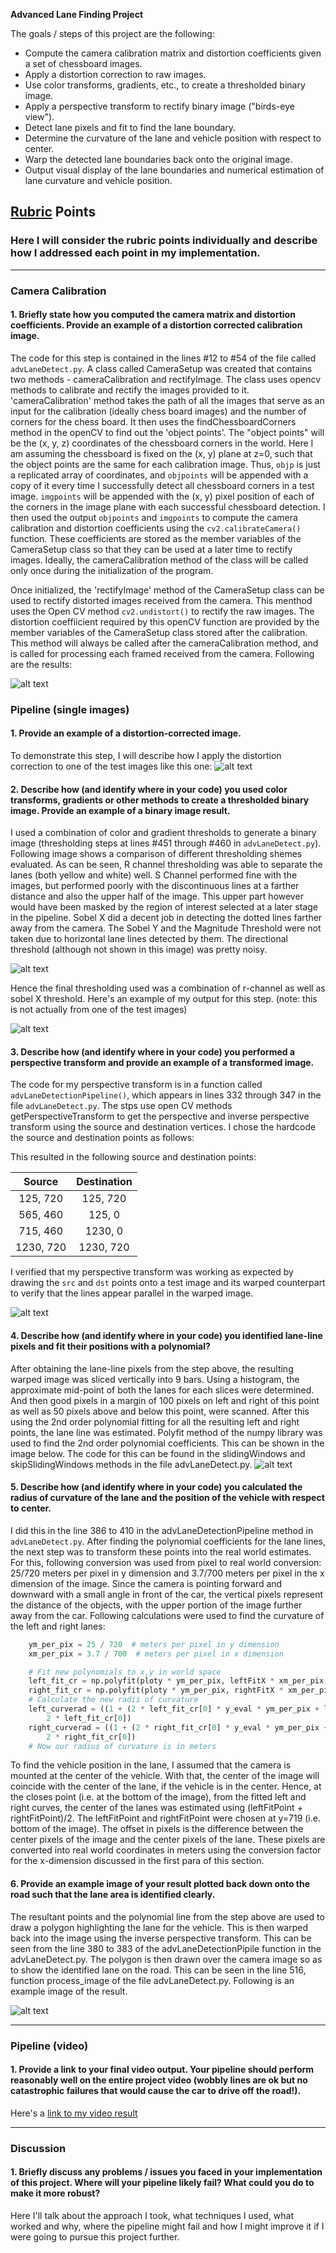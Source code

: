 
**Advanced Lane Finding Project**

The goals / steps of this project are the following:

* Compute the camera calibration matrix and distortion coefficients given a set of chessboard images.
* Apply a distortion correction to raw images.
* Use color transforms, gradients, etc., to create a thresholded binary image.
* Apply a perspective transform to rectify binary image ("birds-eye view").
* Detect lane pixels and fit to find the lane boundary.
* Determine the curvature of the lane and vehicle position with respect to center.
* Warp the detected lane boundaries back onto the original image.
* Output visual display of the lane boundaries and numerical estimation of lane curvature and vehicle position.

[//]: # (Image References)

[image1]: ./output_images/rectificationDemonstration.png "Undistorted"
[image2]: ./output_images/imageRectificationExample.png "Road Transformed"
[image3]: ./output_images/differentThresholdsComparison.png "Threshold comparison"
[image4]: ./output_images/thresholdedImageExample.png "Threshold Example"
[image5]: ./output_images/wawrpingImages.png "Warping of image"
[image6]: ./output_images/curveFit.png "Curve Fitting"
[image7]: ./output_images/laneDetectionDemonstration.png "Lane detection from a road image"
[image8]: ./output_images/laneDetectionExample.png "Lane Detection Result"
[video1]: ./output_images/project_video_out1.mp4 "Video"

## [Rubric](https://review.udacity.com/#!/rubrics/571/view) Points

### Here I will consider the rubric points individually and describe how I addressed each point in my implementation.  

---

### Camera Calibration

#### 1. Briefly state how you computed the camera matrix and distortion coefficients. Provide an example of a distortion corrected calibration image.

The code for this step is contained in the lines #12 to #54 of the file called `advLaneDetect.py`. A class called CameraSetup was created that contains two methods - cameraCalibration and rectifyImage. The class uses opencv methods to calibrate and rectify the images provided to it. 'cameraCalibration' method takes the path of all the images that serve as an input for the calibration (ideally chess board images) and the number of corners for the chess board. It then uses the findChessboardCorners method in the openCV to find out the 'object points'. The "object points" will be the (x, y, z) coordinates of the chessboard corners in the world. Here I am assuming the chessboard is fixed on the (x, y) plane at z=0, such that the object points are the same for each calibration image.  Thus, `objp` is just a replicated array of coordinates, and `objpoints` will be appended with a copy of it every time I successfully detect all chessboard corners in a test image.  `imgpoints` will be appended with the (x, y) pixel position of each of the corners in the image plane with each successful chessboard detection. I then used the output `objpoints` and `imgpoints` to compute the camera calibration and distortion coefficients using the `cv2.calibrateCamera()` function. These coefficients are stored as the member variables of the CameraSetup class so that they can be used at a later time to rectify images. Ideally, the cameraCalibration method of the class will be called only once during the initialization of the program. 

Once initialized, the 'rectifyImage' method of the CameraSetup class can be used to rectify distorted images received from the camera. This menthod uses the Open CV method `cv2.undistort()` to rectify the raw images. The distortion coeffiicient required by this openCV function are provided by the member variables of the CameraSetup class stored after the calibration. This method will always be called after the cameraCalibration method, and is called for processing each framed received from the camera. Following are the results: 

![alt text][image1]

### Pipeline (single images)

#### 1. Provide an example of a distortion-corrected image.

To demonstrate this step, I will describe how I apply the distortion correction to one of the test images like this one:
![alt text][image2]

#### 2. Describe how (and identify where in your code) you used color transforms, gradients or other methods to create a thresholded binary image.  Provide an example of a binary image result.

I used a combination of color and gradient thresholds to generate a binary image (thresholding steps at lines #451 through #460 in `advLaneDetect.py`). Following image shows a comparison of different thresholding shemes evaluated. As can be seen, R channel thresholding was able to separate the lanes (both yellow and white) well. S Channel performed fine with the images, but performed poorly with the discontinuous lines at a farther distance and also the upper half of the image. This upper part however would have been masked by the region of interest selected at a later stage in the pipeline. Sobel X did a decent job in detecting the dotted lines farther away from the camera. The Sobel Y and the Magnitude Threshold were not taken due to horizontal lane lines detected by them. The directional threshold (although not shown in this image) was pretty noisy. 

![alt text][image3]

Hence the final thresholding used was a combination of r-channel as well as sobel X threshold. Here's an example of my output for this step.  (note: this is not actually from one of the test images)

![alt text][image4]

#### 3. Describe how (and identify where in your code) you performed a perspective transform and provide an example of a transformed image.

The code for my perspective transform is in a function called `advLaneDetectionPipeline()`, which appears in lines 332 through 347 in the file `advLaneDetect.py`.  The stps use open CV methods getPerspectiveTransform to get the perspective and inverse perspective transform using the source and destination vertices.  I chose the hardcode the source and destination points as follows:

This resulted in the following source and destination points:

| Source        | Destination   | 
|:-------------:|:-------------:| 
| 125, 720      | 125, 720        | 
| 565, 460      | 125, 0      |
| 715, 460     | 1230, 0      |
| 1230, 720      | 1230, 720        |

I verified that my perspective transform was working as expected by drawing the `src` and `dst` points onto a test image and its warped counterpart to verify that the lines appear parallel in the warped image.

![alt text][image5]

#### 4. Describe how (and identify where in your code) you identified lane-line pixels and fit their positions with a polynomial?

After obtaining the lane-line pixels from the step above, the resulting warped image was sliced vertically into 9 bars. Using a histogram, the approximate mid-point of both the lanes for each slices were determined. And then good pixels in a margin of 100 pixels on left and right of this point as well as 50 pixels above and below this point, were scanned. After this using the 2nd order polynomial fitting for all the resulting left and right points, the lane line was estimated. Polyfit method of the numpy library was used to find the 2nd order polynomial coefficients. This can be shown in the image below. The code for this can be found in the slidingWindows and skipSlidingWindows methods in the file advLaneDetect.py. 
![alt text][image6]

#### 5. Describe how (and identify where in your code) you calculated the radius of curvature of the lane and the position of the vehicle with respect to center.

I did this in the line 386 to 410 in the advLaneDetectionPipeline method in `advLaneDetect.py`. After finding the polynomial coefficients for the lane lines, the next step was to transform these points into the real world estimates. For this, following conversion was used from pixel to real world conversion: 25/720 meters per pixel in y dimension and 3.7/700 meters per pixel in the x dimension of the image. Since the camera is pointing forward and downward with a small angle in front of the car, the vertical pixels represent the distance of the objects, with the upper portion of the image further away from the car. Following calculations were used to find the curvature of the left and right lanes:

```python
    ym_per_pix = 25 / 720  # meters per pixel in y dimension
    xm_per_pix = 3.7 / 700  # meters per pixel in x dimension

    # Fit new polynomials to x,y in world space
    left_fit_cr = np.polyfit(ploty * ym_per_pix, leftFitX * xm_per_pix, 2)
    right_fit_cr = np.polyfit(ploty * ym_per_pix, rightFitX * xm_per_pix, 2)
    # Calculate the new radii of curvature
    left_curverad = ((1 + (2 * left_fit_cr[0] * y_eval * ym_per_pix + left_fit_cr[1]) ** 2) ** 1.5) / np.absolute(
        2 * left_fit_cr[0])
    right_curverad = ((1 + (2 * right_fit_cr[0] * y_eval * ym_per_pix + right_fit_cr[1]) ** 2) ** 1.5) / np.absolute(
        2 * right_fit_cr[0])
    # Now our radius of curvature is in meters
```
To find the vehicle position in the lane, I assumed that the camera is mounted at the center of the vehicle. With that, the center of the image will coincide with the center of the lane, if the vehicle is in the center. Hence, at the closes point (i.e. at the bottom of the image), from the fitted left and right curves, the center of the lanes was estimated using (leftFitPoint + rightFitPoint)/2. The leftFitPoint and rightFitPoint were chosen at y=719 (i.e. bottom of the image). The offset in pixels is the difference between the center pixels of the image and the center pixels of the lane.  These pixels are converted into real world coordinates in meters using the conversion factor for the x-dimension discussed in the first para of this section.

#### 6. Provide an example image of your result plotted back down onto the road such that the lane area is identified clearly.

The resultant points and the polynomial line from the step above are used to draw a polygon highlighting the lane for the vehicle. This is then warped back into the image using the inverse perspective transform. This can be seen from the line 380 to 383 of the advLaneDetectionPipile function in the advLaneDetect.py. The polygon is then drawn over the camera image so as to show the identified lane on the road. This can be seen in the line 516, function process_image of the file advLaneDetect.py. Following is an example image of the result.  

![alt text][image7]

---

### Pipeline (video)

#### 1. Provide a link to your final video output.  Your pipeline should perform reasonably well on the entire project video (wobbly lines are ok but no catastrophic failures that would cause the car to drive off the road!).

Here's a [link to my video result][video1]

---

### Discussion

#### 1. Briefly discuss any problems / issues you faced in your implementation of this project.  Where will your pipeline likely fail?  What could you do to make it more robust?

Here I'll talk about the approach I took, what techniques I used, what worked and why, where the pipeline might fail and how I might improve it if I were going to pursue this project further.  
